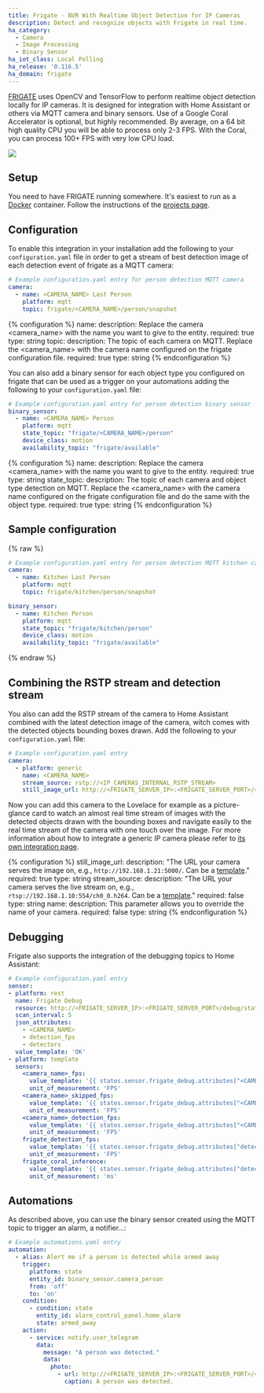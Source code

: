 ```yaml
---
title: Frigate - NVR With Realtime Object Detection for IP Cameras
description: Detect and recognize objects with Frigate in real time.
ha_category:
  - Camera
  - Image Processing
  - Binary Sensor
ha_iot_class: Local Polling
ha_release: '0.116.5'
ha_domain: frigate
---
```


[FRIGATE](https://github.com/blakeblackshear/frigate) uses OpenCV and TensorFlow to perform realtime object detection locally for IP cameras. It is designed for integration with Home Assistant or others via MQTT camera and binary sensors. Use of a Google Coral Accelerator is optional, but highly recommended. By average, on a 64 bit high quality CPU you will be able to process only 2-3 FPS. With the Coral, you can process 100+ FPS with very low CPU load.

<p class='img'>
<img src='https://github.com/blakeblackshear/frigate/blob/master/diagram.png'/>
</p>

## Setup

You need to have FRIGATE running somewhere. It's easiest to run as a [Docker](https://hub.docker.com/r/blakeblackshear/frigate) container. Follow the instructions of the [projects page](https://github.com/blakeblackshear/frigate).

## Configuration

To enable this integration in your installation add the following to your `configuration.yaml` file in order to get a stream of best detection image of each detection event of frigate as a MQTT camera:

```yaml
# Example configuration.yaml entry for person detection MQTT camera
camera:
  - name: <CAMERA_NAME> Last Person
    platform: mqtt
    topic: frigate/<CAMERA_NAME>/person/snapshot
```

{% configuration %}
name:
    description: Replace the camera <camera_name> with the name you want to give to the entity.
    required: true
    type: string
topic:
    description: The topic of each camera on MQTT. Replace the <camera_name> with the camera name configured on the frigate configuration file.
    required: true
    type: string
{% endconfiguration %}

You can also add a binary sensor for each object type you configured on frigate that can be used as a trigger on your automations adding the following to your `configuration.yaml` file:

```yaml
# Example configuration.yaml entry for person detection binary sensor
binary_sensor:
  - name: <CAMERA_NAME> Person
    platform: mqtt
    state_topic: "frigate/<CAMERA_NAME>/person"
    device_class: motion
    availability_topic: "frigate/available"
```

{% configuration %}
name:
    description: Replace the camera <camera_name> with the name you want to give to the entity.
    required: true
    type: string
state_topic:
    description: The topic of each camera and object type detection on MQTT. Replace the <camera_name> with the camera name configured on the frigate configuration file and do the same with the object type.
    required: true
    type: string
{% endconfiguration %}


## Sample configuration

{% raw %}
```yaml
# Example configuration.yaml entry for person detection MQTT kitchen camera and sensor
camera:
  - name: Kitchen Last Person
    platform: mqtt
    topic: frigate/kitchen/person/snapshot

binary_sensor:
  - name: Kitchen Person
    platform: mqtt
    state_topic: "frigate/kitchen/person"
    device_class: motion
    availability_topic: "frigate/available"
```
{% endraw %}

## Combining the RSTP stream and detection stream

You also can add the RSTP stream of the camera to Home Assistant combined with the latest detection image of the camera, witch comes with the detected objects bounding boxes drawn. Add the following to your `configuration.yaml` file:

```yaml
# Example configuration.yaml entry
camera:
  - platform: generic
    name: <CAMERA_NAME>
    stream_source: rstp://<IP_CAMERAS_INTERNAL_RSTP_STREAM>
    still_image_url: http://<FRIGATE_SERVER_IP>:<FRIGATE_SERVER_PORT>/<CAMERA_NAME>/latest.jpg
```
Now you can add this camera to the Lovelace for example as a picture-glance card to watch an almost real time stream of images with the detected objects drawn with the bounding boxes and navigate easily to the real time stream of the camera with one touch over the image. For more information about how to integrate a generic IP camera please refer to [its own integration page](https://www.home-assistant.io/integrations/generic_ip_camera/).

{% configuration %}
still_image_url:
  description: "The URL your camera serves the image on, e.g., `http://192.168.1.21:5000/`. Can be a [template](/topics/templating/)."
  required: true
  type: string
stream_source:
  description: "The URL your camera serves the live stream on, e.g., `rtsp://192.168.1.10:554/ch0_0.h264`. Can be a [template](/topics/templating/)."
  required: false
  type: string
name:
  description: This parameter allows you to override the name of your camera.
  required: false
  type: string
{% endconfiguration %}

## Debugging

Frigate also supports the integration of the debugging topics to Home Assistant:

```yaml
# Example configuration.yaml entry
sensor:
- platform: rest
  name: Frigate Debug
  resource: http://<FRIGATE_SERVER_IP>:<FRIGATE_SERVER_PORT>/debug/stats
  scan_interval: 5
  json_attributes:
    - <CAMERA_NAME>
    - detection_fps
    - detectors
  value_template: 'OK'  
- platform: template
  sensors:
    <camera_name>_fps:
      value_template: '{{ states.sensor.frigate_debug.attributes["<CAMERA_NAME>"]["fps"] }}'
      unit_of_measurement: 'FPS'
    <camera_name>_skipped_fps:
      value_template: '{{ states.sensor.frigate_debug.attributes["<CAMERA_NAME>"]["skipped_fps"] }}'
      unit_of_measurement: 'FPS'
    <camera_name>_detection_fps:
      value_template: '{{ states.sensor.frigate_debug.attributes["<CAMERA_NAME>"]["detection_fps"] }}'
      unit_of_measurement: 'FPS'
    frigate_detection_fps:
      value_template: '{{ states.sensor.frigate_debug.attributes["detection_fps"] }}'
      unit_of_measurement: 'FPS'
    frigate_coral_inference:
      value_template: '{{ states.sensor.frigate_debug.attributes["detectors"]["coral"]["inference_speed"] }}'
      unit_of_measurement: 'ms'
```

## Automations

As described above, you can use the binary sensor created using the MQTT topic to trigger an alarm, a notifier...:

```yaml
# Example automations.yaml entry
automation:
  - alias: Alert me if a person is detected while armed away
    trigger:
      platform: state
      entity_id: binary_sensor.camera_person
      from: 'off'
      to: 'on'
    condition:
      - condition: state
        entity_id: alarm_control_panel.home_alarm
        state: armed_away
    action:
      - service: notify.user_telegram
        data:
          message: "A person was detected."
          data:
            photo:
              - url: http://<FRIGATE_SERVER_IP>:<FRIGATE_SERVER_PORT>/<CAMERA_NAME>/person/best.jpg
                caption: A person was detected.  
```

